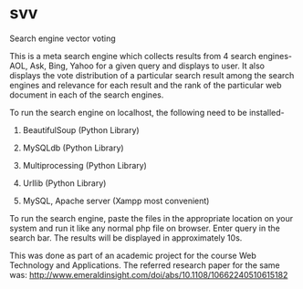 # svv
Search engine vector voting

This is a meta search engine which collects results from 4 search engines- AOL, Ask, Bing, Yahoo for a given query and displays to user.
It also displays the vote distribution of a particular search result among the search engines and relevance for each result and the rank of
the particular web document in each of the search engines. 

To run the search engine on localhost, the following need to be installed-

1. BeautifulSoup (Python Library)

2. MySQLdb (Python Library)

3. Multiprocessing (Python Library)

4. Urllib (Python Library)

5. MySQL, Apache server (Xampp most convenient)

To run the search engine, paste the files in the appropriate location on your system and run it like any normal php file on browser. Enter query in the search bar. The results will be displayed in approximately 10s.

This was done as part of an academic project for the course Web Technology and Applications. 
The referred research paper for the same was: http://www.emeraldinsight.com/doi/abs/10.1108/10662240510615182
